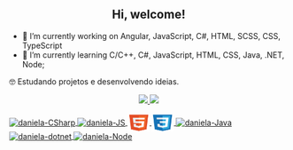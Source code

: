 <div align="center">
<h2> Hi, welcome!</h2>
</div>

- 🔭 I’m currently working on Angular, JavaScript, C#, HTML, SCSS, CSS, TypeScript
- 🌱 I’m currently learning C/C++, C#, JavaScript, HTML, CSS, Java, .NET, Node;

🤓 Estudando projetos e desenvolvendo ideias.

<div align="center">
  <a href="https://github.com/Danielajdsilva">
  <img height="180em" src="https://github-readme-stats.vercel.app/api?username=Danielajdsilva&show_icons=true&theme=merko&include_all_commits=true&count_private=true"/>
  <img height="180em" src="https://github-readme-stats.vercel.app/api/top-langs/?username=Danielajdsilva&layout=compact&langs_count=7&theme=merko"/>
</div>
  
<div style="display: inline_block"><br>
  <img align="center" alt="daniela-CSharp" height="30" width="40" src="https://cdn.jsdelivr.net/gh/devicons/devicon/icons/csharp/csharp-original.svg">
  <img align="center" alt="daniela-JS" height="30" width="40" src="https://cdn.jsdelivr.net/gh/devicons/devicon/icons/javascript/javascript-original.svg">
  <img align="center" alt="daniela-HTML" height="30" width="40" src="https://raw.githubusercontent.com/devicons/devicon/master/icons/html5/html5-original.svg">
  <img align="center" alt="daniela-CSS" height="30" width="40" src="https://raw.githubusercontent.com/devicons/devicon/master/icons/css3/css3-original.svg">
  <img align="center" alt="daniela-Java" height="30" width="40" src="https://cdn.jsdelivr.net/gh/devicons/devicon/icons/java/java-original.svg">
  <img align="center" alt="daniela-dotnet" height="30" width="40" src="https://cdn.jsdelivr.net/gh/devicons/devicon/icons/dotnetcore/dotnetcore-original.svg">
  <img align="center" alt="daniela-Node" height="30" width="40" src="https://cdn.jsdelivr.net/gh/devicons/devicon/icons/nodejs/nodejs-original.svg">
</div>
  
  <div align="center">
  
</div>
